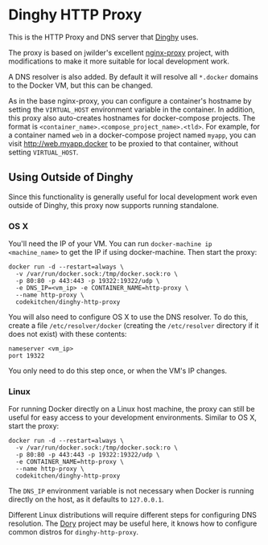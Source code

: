 # Dinghy HTTP Proxy

This is the HTTP Proxy and DNS server that
[Dinghy](https://github.com/codekitchen/dinghy) uses.

The proxy is based on jwilder's excellent
[nginx-proxy](https://github.com/jwilder/nginx-proxy) project, with
modifications to make it more suitable for local development work.

A DNS resolver is also added. By default it will resolve all `*.docker` domains
to the Docker VM, but this can be changed.

As in the base nginx-proxy, you can configure a container's hostname by setting
the `VIRTUAL_HOST` environment variable in the container. In addition, this
proxy also auto-creates hostnames for docker-compose projects. The format is
`<container_name>.<compose_project_name>.<tld>`. For example, for a container
named `web` in a docker-compose project named `myapp`, you can visit
http://web.myapp.docker to be proxied to that container, without setting
`VIRTUAL_HOST`.

## Using Outside of Dinghy

Since this functionality is generally useful for local development work even
outside of Dinghy, this proxy now supports running standalone.

### OS X

You'll need the IP of your VM. You can run `docker-machine ip <machine_name>` to
get the IP if using docker-machine. Then start the proxy:

    docker run -d --restart=always \
      -v /var/run/docker.sock:/tmp/docker.sock:ro \
      -p 80:80 -p 443:443 -p 19322:19322/udp \
      -e DNS_IP=<vm_ip> -e CONTAINER_NAME=http-proxy \
      --name http-proxy \
      codekitchen/dinghy-http-proxy

You will also need to configure OS X to use the DNS resolver. To do this, create
a file `/etc/resolver/docker` (creating the `/etc/resolver` directory if it does
not exist) with these contents:

```
nameserver <vm_ip>
port 19322
```

You only need to do this step once, or when the VM's IP changes.

### Linux

For running Docker directly on a Linux host machine, the proxy can still be
useful for easy access to your development environments. Similar to OS X, start
the proxy:

    docker run -d --restart=always \
      -v /var/run/docker.sock:/tmp/docker.sock:ro \
      -p 80:80 -p 443:443 -p 19322:19322/udp \
      -e CONTAINER_NAME=http-proxy \
      --name http-proxy \
      codekitchen/dinghy-http-proxy

The `DNS_IP` environment variable is not necessary when Docker is running
directly on the host, as it defaults to `127.0.0.1`.

Different Linux distributions will require different steps for configuring DNS
resolution. The [Dory](https://github.com/FreedomBen/dory) project may be useful
here, it knows how to configure common distros for `dinghy-http-proxy`.
